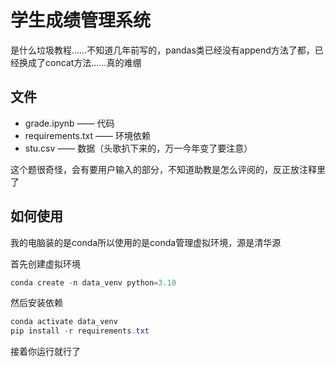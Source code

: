 # 学生成绩管理系统

是什么垃圾教程……不知道几年前写的，pandas类已经没有append方法了都，已经换成了concat方法……真的难绷

## 文件

* grade.ipynb —— 代码
* requirements.txt —— 环境依赖
* stu.csv —— 数据（头歌扒下来的，万一今年变了要注意）

这个题很奇怪，会有要用户输入的部分，不知道助教是怎么评阅的，反正放注释里了

## 如何使用

我的电脑装的是conda所以使用的是conda管理虚拟环境，源是清华源

首先创建虚拟环境

```powershell
conda create -n data_venv python=3.10
```

然后安装依赖

```powershell
conda activate data_venv
pip install -r requirements.txt
```

接着你运行就行了
